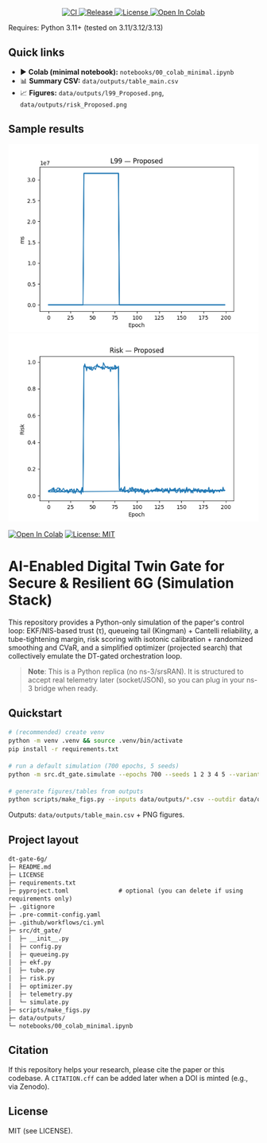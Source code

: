 <p align="center">
  <a href="https://github.com/YassirALKarawi/dt-gate-6g/actions">
    <img alt="CI" src="https://img.shields.io/github/actions/workflow/status/YassirALKarawi/dt-gate-6g/ci.yml?branch=main">
  </a>
  <a href="https://github.com/YassirALKarawi/dt-gate-6g/releases">
    <img alt="Release" src="https://img.shields.io/github/v/release/YassirALKarawi/dt-gate-6g">
  </a>
  <a href="https://github.com/YassirALKarawi/dt-gate-6g/blob/main/LICENSE">
    <img alt="License" src="https://img.shields.io/github/license/YassirALKarawi/dt-gate-6g">
  </a>
  <a href="https://colab.research.google.com/github/YassirALKarawi/dt-gate-6g/blob/main/notebooks/00_colab_minimal.ipynb">
    <img alt="Open In Colab" src="https://colab.research.google.com/assets/colab-badge.svg">
  </a>
</p>
Requires: Python 3.11+ (tested on 3.11/3.12/3.13)

## Quick links
- ▶️ **Colab (minimal notebook):** `notebooks/00_colab_minimal.ipynb`
- 📊 **Summary CSV:** `data/outputs/table_main.csv`
- 📈 **Figures:** `data/outputs/l99_Proposed.png`, `data/outputs/risk_Proposed.png`

## Sample results
![L99](data/outputs/l99_Proposed.png)
![Risk](data/outputs/risk_Proposed.png)

[![Open In Colab](https://colab.research.google.com/assets/colab-badge.svg)](https://colab.research.google.com/github/YassirALKarawi/dt-gate-6g/blob/main/notebooks/00_colab_minimal.ipynb)
[![License: MIT](https://img.shields.io/badge/License-MIT-yellow.svg)](LICENSE)


# AI-Enabled Digital Twin Gate for Secure & Resilient 6G (Simulation Stack)

This repository provides a Python-only simulation of the paper's control loop:
EKF/NIS-based trust (τ), queueing tail (Kingman) + Cantelli reliability, a
tube-tightening margin, risk scoring with isotonic calibration + randomized
smoothing and CVaR, and a simplified optimizer (projected search) that collectively
emulate the DT-gated orchestration loop.

> **Note**: This is a Python replica (no ns-3/srsRAN). It is structured to accept
real telemetry later (socket/JSON), so you can plug in your ns-3 bridge when ready.

## Quickstart
```bash
# (recommended) create venv
python -m venv .venv && source .venv/bin/activate
pip install -r requirements.txt

# run a default simulation (700 epochs, 5 seeds)
python -m src.dt_gate.simulate --epochs 700 --seeds 1 2 3 4 5 --variant Proposed

# generate figures/tables from outputs
python scripts/make_figs.py --inputs data/outputs/*.csv --outdir data/outputs
```

Outputs: `data/outputs/table_main.csv` + PNG figures.

## Project layout
```
dt-gate-6g/
├─ README.md
├─ LICENSE
├─ requirements.txt
├─ pyproject.toml              # optional (you can delete if using requirements only)
├─ .gitignore
├─ .pre-commit-config.yaml
├─ .github/workflows/ci.yml
├─ src/dt_gate/
│  ├─ __init__.py
│  ├─ config.py
│  ├─ queueing.py
│  ├─ ekf.py
│  ├─ tube.py
│  ├─ risk.py
│  ├─ optimizer.py
│  ├─ telemetry.py
│  └─ simulate.py
├─ scripts/make_figs.py
├─ data/outputs/
└─ notebooks/00_colab_minimal.ipynb
```

## Citation
If this repository helps your research, please cite the paper or this codebase.
A `CITATION.cff` can be added later when a DOI is minted (e.g., via Zenodo).

## License
MIT (see LICENSE).

